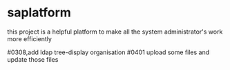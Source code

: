 # saplatform
this project is a helpful platform to make all the system administrator's work more efficiently

#0308,add ldap tree-display organisation 
#0401 upload some files and update those files
